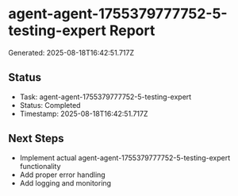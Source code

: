 # agent-agent-1755379777752-5-testing-expert Report

Generated: 2025-08-18T16:42:51.717Z

## Status
- Task: agent-agent-1755379777752-5-testing-expert
- Status: Completed
- Timestamp: 2025-08-18T16:42:51.717Z

## Next Steps
- Implement actual agent-agent-1755379777752-5-testing-expert functionality
- Add proper error handling
- Add logging and monitoring
